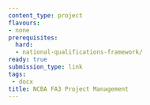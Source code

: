 ```yaml
---
content_type: project
flavours:
- none
prerequisites:
  hard:
  - national-qualifications-framework/
ready: true
submission_type: link
tags: 
 - docx
title: NCBA FA3 Project Management
---
```

